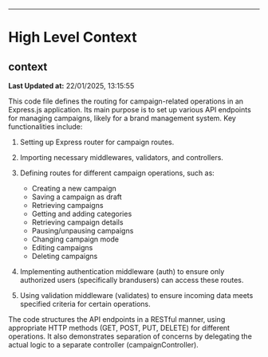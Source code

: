 

---
# High Level Context
## context
**Last Updated at:** 22/01/2025, 13:15:55

This code file defines the routing for campaign-related operations in an Express.js application. Its main purpose is to set up various API endpoints for managing campaigns, likely for a brand management system. Key functionalities include:

1. Setting up Express router for campaign routes.
2. Importing necessary middlewares, validators, and controllers.
3. Defining routes for different campaign operations, such as:
   - Creating a new campaign
   - Saving a campaign as draft
   - Retrieving campaigns
   - Getting and adding categories
   - Retrieving campaign details
   - Pausing/unpausing campaigns
   - Changing campaign mode
   - Editing campaigns
   - Deleting campaigns

4. Implementing authentication middleware (auth) to ensure only authorized users (specifically brandusers) can access these routes.
5. Using validation middleware (validates) to ensure incoming data meets specified criteria for certain operations.

The code structures the API endpoints in a RESTful manner, using appropriate HTTP methods (GET, POST, PUT, DELETE) for different operations. It also demonstrates separation of concerns by delegating the actual logic to a separate controller (campaignController).
